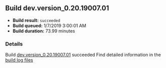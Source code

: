 ## Build dev.version_0.20.19007.01
- **Build result:** `succeeded`
- **Build queued:** 1/7/2019 3:00:01 AM
- **Build duration:** 73.99 minutes
### Details
Build [dev.version_0.20.19007.01](https://winappstudio.visualstudio.com/web/build.aspx?pcguid=a4ef43be-68ce-4195-a619-079b4d9834c2&builduri=vstfs%3a%2f%2f%2fBuild%2fBuild%2f26847) succeeded
Find detailed information in the [build log files](https://uwpctdiags.blob.core.windows.net/buildlogs/dev.version_0.20.19007.01_logs.zip)
